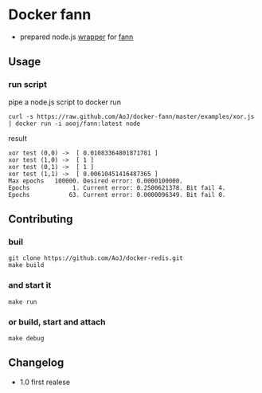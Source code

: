 # Docker fann

- prepared node.js [wrapper](https://github.com/rlidwka/node-fann) for [fann](http://leenissen.dk/fann/wp/)

## Usage

### run script
pipe a node.js script to docker run

    curl -s https://raw.github.com/AoJ/docker-fann/master/examples/xor.js | docker run -i aooj/fann:latest node

result

    xor test (0,0) ->  [ 0.01083364801871781 ]
    xor test (1,0) ->  [ 1 ]
    xor test (0,1) ->  [ 1 ]
    xor test (1,1) ->  [ 0.00610451416487365 ]
    Max epochs   100000. Desired error: 0.0000100000.
    Epochs            1. Current error: 0.2500621378. Bit fail 4.
    Epochs           63. Current error: 0.0000096349. Bit fail 0.

## Contributing

### buil
    git clone https://github.com/AoJ/docker-redis.git
    make build
    
### and start it
    make run

### or build, start and attach
    make debug

    
## Changelog
- 1.0 first realese

